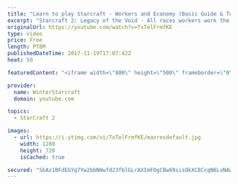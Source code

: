 ```yaml
---
title: "Learn to play Starcraft - Workers and Economy (Basic Guide & Tutorial)"
excerpt: "Starcraft 2: Legacy of the Void - All races workers work the same (mule notwithstanding!)  Wiki on mining: http://wiki.teamliquid.net/starcraft2/Mining_Minerals"
originalUrl: https://youtube.com/watch?v=TxTelFrmfKE
type: video
price: Free
length: PT8M
publishedDateTime: 2017-11-19T17:07:42Z
heat: 50

featuredContent: "<iframe width=\"800\" height=\"500\" frameborder=\"0\" src=\"https://www.youtube.com/embed/TxTelFrmfKE\" allow=\"accelerometer; autoplay; encrypted-media; gyroscope; picture-in-picture\" allowfullscreen></iframe>"

provider:
  name: WinterStarcraft
  domain: youtube.com

topics:
  - StarCraft 2

images:
  - url: https://i.ytimg.com/vi/TxTelFrmfKE/maxresdefault.jpg
    width: 1280
    height: 720
    isCached: true

secured: "SbAz1BFdEGYq7Yw2bbNHwfd23fblGLrAXImFOgCBw69sisOkXC8CcqN6LvNAwyD4K1zybsZrA6nKuJW0LqdMNvX7s4GZpm+8TXA5Dk3BOFPIo8UcUsKNcxmxL+akeAVfyl+z3k7/uxi/0WEyzPOs0xqU8UtKUOWqOXH0kwkxLXHShOfGXh/SFsEhm2tUw9hcQ+3zaMCTHA4Lv026PyxXDs5f05Ni/LOsUpoWfQey+DE256EoOsjiaOterfq8T9b6cK92ycCQqAUrD185h6eCp/g+s9qrFDJHvKOsy08buzg/shzhvVSKE78QTKcv1gigfuGCPhzlm0XUxER4qT7iy6AlhdB3PWjOSyhzWYFyioCwYcR7MEuGEPfbVMoniZ/K65UdCC1udBt8wUWxA3m+tjyck3wYJlJ/o2XmaIQmyQA=;SaSF98GOgQdPm8Zys1xx0g=="
---
```


